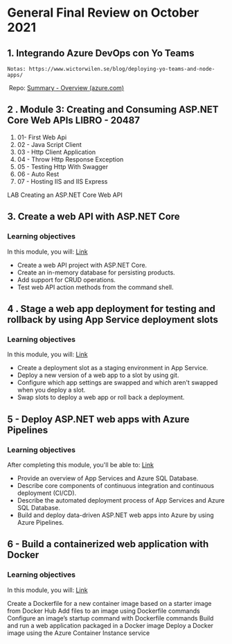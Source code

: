 # General Final Review on October 2021

## 1. Integrando Azure DevOps con Yo Teams

 	Notas: https://www.wictorwilen.se/blog/deploying-yo-teams-and-node-apps/

​	 Repo: [Summary - Overview (azure.com)](https://dev.azure.com/BrotonSmartLife/_git/Integracion%20Office%20DevOps)			


## 2 . Module 3: Creating and Consuming ASP.NET Core Web APIs LIBRO - 20487

1. 01-  First Web Api
2. 02 - Java Script Client
3. 03 - Http Client Application
4. 04 - Throw Http Response Exception
5. 05 - Testing Http With Swagger
6. 06 - Auto Rest
7. 07 - Hosting IIS and IIS Express

LAB Creating an ASP.NET Core Web API



## 3. Create a web API with ASP.NET Core

### Learning objectives

In this module, you will: [Link](https://docs.microsoft.com/en-us/learn/modules/build-web-api-aspnet-core/)

- Create a web API project with ASP.NET Core.
- Create an in-memory database for persisting products.
- Add support for CRUD operations.
- Test web API action methods from the command shell.



## 4 . Stage a web app deployment for testing and rollback by using App Service deployment slots

### Learning objectives

In this module, you will: [Link](https://docs.microsoft.com/en-us/learn/modules/stage-deploy-app-service-deployment-slots/)

- Create a deployment slot as a staging environment in App Service.
- Deploy a new version of a web app to a slot by using git.
- Configure which app settings are swapped and which aren't swapped when you deploy a slot.
- Swap slots to deploy a web app or roll back a deployment.



## 5 - Deploy ASP.NET web apps with Azure Pipelines

### Learning objectives

After completing this module, you'll be able to: [Link](https://docs.microsoft.com/en-us/learn/modules/deploy-aspnet-apps-azure-app-service-pipelines/)

- Provide an overview of App Services and Azure SQL Database.
- Describe core components of continuous integration and continuous deployment (CI/CD).
- Describe the automated deployment process of App Services and Azure SQL Database.
- Build and deploy data-driven ASP.NET web apps into Azure by using Azure Pipelines.

## 6 - Build a containerized web application with Docker

### Learning objectives
In this module, you will: [Link](https://docs.microsoft.com/en-us/learn/modules/intro-to-containers/)

Create a Dockerfile for a new container image based on a starter image from Docker Hub
Add files to an image using Dockerfile commands
Configure an image’s startup command with Dockerfile commands
Build and run a web application packaged in a Docker image
Deploy a Docker image using the Azure Container Instance service